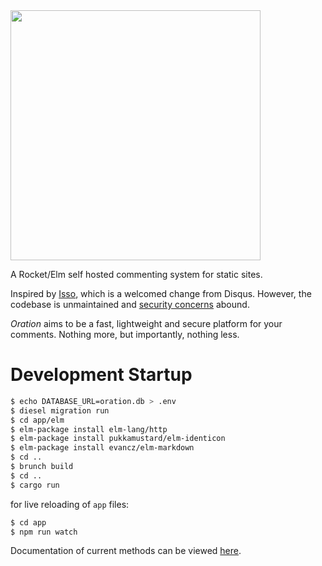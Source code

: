 <img src="https://libbum.github.io/oration/logo_wbl.svg" width=400 px />

A Rocket/Elm self hosted commenting system for static sites.

Inspired by [Isso](https://posativ.org/isso/), which is a welcomed change from Disqus.
However, the codebase is unmaintained and [security concerns](https://axiomatic.neophilus.net/posts/2017-04-16-from-disqus-to-isso.html) abound.

*Oration* aims to be a fast, lightweight and secure platform for your comments. Nothing more, but importantly, nothing less.

# Development Startup

```bash
$ echo DATABASE_URL=oration.db > .env
$ diesel migration run
$ cd app/elm
$ elm-package install elm-lang/http
$ elm-package install pukkamustard/elm-identicon
$ elm-package install evancz/elm-markdown
$ cd ..
$ brunch build
$ cd ..
$ cargo run
```

for live reloading of `app` files:

```bash
$ cd app
$ npm run watch
```

Documentation of current methods can be viewed [here](https://libbum.github.io/oration/oration/index.html).
